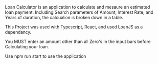 Loan Calculator is an application to calculate and mesaure an estimated loan payment. 
Including Search parameters of Amount, Interest Rate, and Years of duration, the calcualion is broken down in a table.

This Project was used with Typescript, React, and used LoanJS as a dependancy.

You MUST enter an amount other than all Zero's in the input bars before Calculating your loan.

Use npm run start to use the application 
